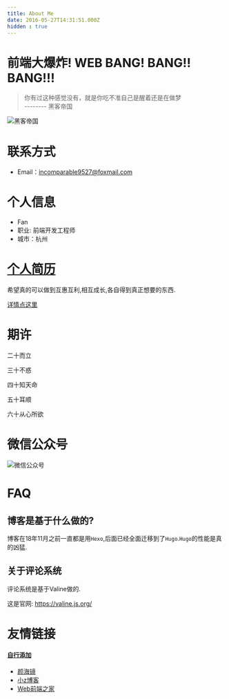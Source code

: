 ```yaml
---
title: About Me
date: 2016-05-27T14:31:51.000Z
hidden : true
---
```

# 前端大爆炸! WEB BANG! BANG!! BANG!!!

> 你有过这种感觉没有，就是你吃不准自己是醒着还是在做梦 <br>
-------- 黑客帝国

![黑客帝国](https://static.alili.tech/images/hack.jpg)


# 联系方式

- Email：incomparable9527@foxmail.com


# 个人信息

 - Fan
 - 职业: 前端开发工程师
 - 城市：杭州

# [个人简历](https://alili.tech/about/_resume/)

希望真的可以做到互惠互利,相互成长,各自得到真正想要的东西.

[详情点这里](https://alili.tech/about/_resume/)


# 期许
二十而立

三十不惑

四十知天命

五十耳顺

六十从心所欲


# 微信公众号

![微信公众号](https://alili.tech/qr_tips.png)

# FAQ
## 博客是基于什么做的?
博客在18年11月之前一直都是用`Hexo`,后面已经全面迁移到了`Hugo`.`Hugo`的性能是真的凶猛.

## 关于评论系统
评论系统是基于Valine做的.

这是官网: https://valine.js.org/

# 友情链接
#### [自行添加](https://github.com/Fantasy9527/alili.tech/blob/master/content/about/_index.md)

 - [颜海镜](https://yanhaijing.com/)
 - [小z博客](https://www.xiaoz.me/)
 - [Web前端之家](http://www.jiangweishan.com/)







 
